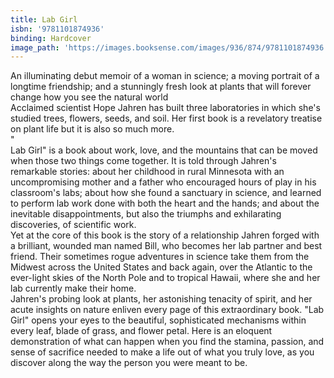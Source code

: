 ```yaml
---
title: Lab Girl
isbn: '9781101874936'
binding: Hardcover
image_path: 'https://images.booksense.com/images/936/874/9781101874936.jpg'
---
```



An illuminating debut memoir of a woman in science; a moving portrait of a longtime friendship; and a stunningly fresh look at plants that will forever change how you see the natural world&nbsp;
<br>Acclaimed scientist Hope Jahren has built three laboratories in which she's studied trees, flowers, seeds, and soil. Her first book is a revelatory treatise on plant life but it is also so much more.&nbsp;
<br>"
<br>Lab Girl" is a book about work, love, and the mountains that can be moved when those two things come together. It is told through Jahren's remarkable stories: about her childhood in rural Minnesota with an uncompromising mother and a father who encouraged hours of play in his classroom's labs; about how she found a sanctuary in science, and learned to perform lab work done with both the heart and the hands; and about the inevitable disappointments, but also the triumphs and exhilarating discoveries, of scientific work.&nbsp;
<br>Yet at the core of this book is the story of a relationship Jahren forged with a brilliant, wounded man named Bill, who becomes her lab partner and best friend. Their sometimes rogue adventures in science take them from the Midwest across the United States and back again, over the Atlantic to the ever-light skies of the North Pole and to tropical Hawaii, where she and her lab currently make their home.&nbsp;
<br>Jahren's probing look at plants, her astonishing tenacity of spirit, and her acute insights on nature enliven every page of this extraordinary book. "Lab Girl" opens your eyes to the beautiful, sophisticated mechanisms within every leaf, blade of grass, and flower petal. Here is an eloquent demonstration of what can happen when you find the stamina, passion, and sense of sacrifice needed to make a life out of what you truly love, as you discover along the way the person you were meant to be.